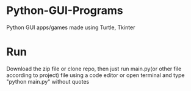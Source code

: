 # Python-GUI-Programs
Python GUI apps/games made using Turtle, Tkinter

# Run
Download the zip file or clone repo, then just run main.py(or other file according to project) file using a code editor or open terminal and type "python main.py" without quotes
